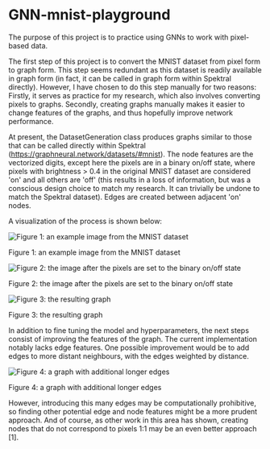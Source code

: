 # GNN-mnist-playground

The purpose of this project is to practice using GNNs to work with pixel-based data.

The first step of this project is to convert the MNIST dataset from pixel form to graph form. This step seems redundant as this dataset is readily available in graph form (in fact, it can be called in graph form within Spektral directly). However, I have chosen to do this step manually for two reasons: Firstly, it serves as practice for my research, which also involves converting pixels to graphs. Secondly, creating graphs manually makes it easier to change features of the graphs, and thus hopefully improve network performance.

At present, the DatasetGeneration class produces graphs similar to those that can be called directly within Spektral (https://graphneural.network/datasets/#mnist). The node features are the vectorized digits, except here the pixels are in a binary on/off state, where pixels with brightness > 0.4 in the original MNIST dataset are considered 'on' and all others are 'off' (this results in a loss of information, but was a conscious design choice to match my research. It can trivially be undone to match the Spektral dataset). Edges are created between adjacent 'on' nodes.

A visualization of the process is shown below:


![Figure 1: an example image from the MNIST dataset](https://github.com/AWikramanayake/GNN-mnist-playground/blob/main/MNIST%20base%20example.png?raw=true)

   Figure 1: an example image from the MNIST dataset


![Figure 2: the image after the pixels are set to the binary on/off state](https://github.com/AWikramanayake/GNN-mnist-playground/blob/main/MNIST%20binary%20example.png?raw=true)

   Figure 2: the image after the pixels are set to the binary on/off state


![Figure 3: the resulting graph](https://github.com/AWikramanayake/GNN-mnist-playground/blob/main/MNIST%20graph%20example.png?raw=true)

   Figure 3: the resulting graph

In addition to fine tuning the model and hyperparameters, the next steps consist of improving the features of the graph.
The current implementation notably lacks edge features.
One possible improvement would be to add edges to more distant neighbours, with the edges weighted by distance.


![Figure 4:  a graph with additional longer edges](https://github.com/AWikramanayake/GNN-mnist-playground/blob/main/MNIST%20graph%20extended%20example.png?raw=true)
   
   Figure 4:  a graph with additional longer edges

However, introducing this many edges may be computationally prohibitive, so finding other potential edge and node features might be a more prudent approach. And of course, as other work in this area has shown, creating nodes that do not correspond to pixels 1:1 may be an even better approach [1].
